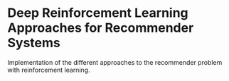 # Deep Reinforcement Learning Approaches for Recommender Systems

Implementation of the different approaches to the recommender problem with reinforcement learning.
